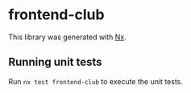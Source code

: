 # frontend-club

This library was generated with [Nx](https://nx.dev).

## Running unit tests

Run `nx test frontend-club` to execute the unit tests.
